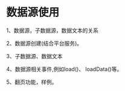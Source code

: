 # 数据源使用

1、数据源，子数据源，数据文本的关系

2、数据源创建\(结合平台服务\)。

3、子数据源、数据文本

4、数据源相关事件,例如load\(\)、 loadData\(\)等。

5、翻页功能，样例。


